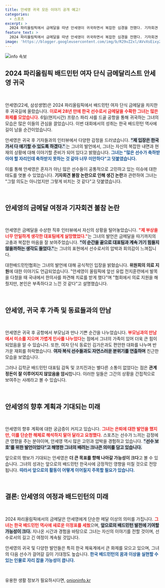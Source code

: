 ```yaml
---
title: 안세영 귀국 모든 이야기 공개 예고!
categories:
  - 스포츠
excerpt: >
  2024 파리올림픽에서 금메달을 따낸 안세영이 귀국하면서 복잡한 심경을 전했다. 기자회견 불참 논란과 은퇴 우려 속에서도 선수 보호 발언으로 혼란을 해소하려 했던 그녀의 진솔한 마음을 확인할 수 있다.
feature_text: >
  2024 파리올림픽에서 금메달을 따낸 안세영이 귀국하면서 복잡한 심경을 전했다. 기자회견 불참 논란과 은퇴 우려 속에서도 선수 보호 발언으로 혼란을 해소하려 했던 그녀의 진솔한 마음을 확인할 수 있다.
image: 'https://blogger.googleusercontent.com/img/b/R29vZ2xl/AVvXsEixyZcFfHzMRdzZMjFBmAUKJYCLCGyLL1o632UiGVXcaFdKo_bkvkuCioo0uUKlGfBVcT3P84aROyZIXSBEx3Aw5nCQ3pTgDom1WDC4m8eifvWiAmWEEVb4x6G_l8C0QH225ldMjyaFvpxGEBGNO37VmDTDMHGhJPq73UglMfDca1-0aw/s1600/blogspot.png'
---
```


<p><img src="https://blogger.googleusercontent.com/img/b/R29vZ2xl/AVvXsEixyZcFfHzMRdzZMjFBmAUKJYCLCGyLL1o632UiGVXcaFdKo_bkvkuCioo0uUKlGfBVcT3P84aROyZIXSBEx3Aw5nCQ3pTgDom1WDC4m8eifvWiAmWEEVb4x6G_l8C0QH225ldMjyaFvpxGEBGNO37VmDTDMHGhJPq73UglMfDca1-0aw/s1600/blogspot.png" alt="info 속보" /></p>

<h2 data-ke-size="size26">2024 파리올림픽 배드민턴 여자 단식 금메달리스트 안세영 귀국</h2>

<p data-ke-size="size16">&nbsp;</p>

<p>안세영(22세, 삼성생명)은 2024 파리올림픽에서 배드민턴 여자 단식 금메달을 차지한 후 귀국길에 올랐습니다. <b><span style="color: #ee2323;">이로써 28년 만에 한국 선수로서 금메달을 수확한 그녀는 많은 화제를 모았습니다.</span></b> 6일(현지시간) 프랑스 파리 샤를 드골 공항을 통해 귀국하는 그녀의 모습은 많은 이들의 관심을 끌었습니다. 이번 대회에서의 성취는 한국 배드민턴 역사에 길이 남을 순간이었습니다.</p>

<p>안세영은 귀국 후 기자들과의 인터뷰에서 다양한 감정을 드러냈습니다. <b><span style="background-color: #21538527;">"제 입장은 한국 가서 다 얘기할 수 있도록 하겠다." </span></b>는 그녀의 발언에서, 그녀는 자신의 복잡한 내면과 현재의 상황에 대해 이야기할 준비가 되어 있다고 밝혔습니다. <b><span style="color: #1a5490;">그녀는 "많은 선수가 축하받아야 할 자리인데 축하받지 못하는 것 같아 너무 미안하다"고 덧붙였습니다.</span></b></p>

<p>이를 통해 안세영은 혼자가 아닌 많은 선수들이 공통적으로 고민하고 있는 이슈에 대한 태도를 엿볼 수 있었습니다. <b>기자회견 불참 논란으로 인해 생긴 논란</b>과 관련하여 그녀는 "그럴 의도는 아니었지만 그렇게 비치는 것 같다"고 덧붙였습니다. </p>

<p data-ke-size="size16">&nbsp;</p>

<h2 data-ke-size="size26">안세영의 금메달 여정과 기자회견 불참 논란</h2>

<p data-ke-size="size16">&nbsp;</p>

<p>안세영은 금메달을 수상한 직후 인터뷰에서 자신의 상황을 털어놓았습니다. <b><span style="color: #ee2323;">"제 부상을 너무 안일하게 생각한 대표팀에게 실망했었다."</span></b>는 그녀의 발언은 금메달을 따기까지의 고충과 복잡한 마음을 잘 보여주었습니다. <b><span style="background-color: #21538527;">"이 순간을 끝으로 대표팀과 계속 가기 힘들지 않을까하는 생각도 들었다."</span></b>는 그녀의 표현에서 선수로서의 압박과 회의감이 느껴집니다.</p>

<p>대한배드민턴협회는 그녀의 발언에 대해 공식적인 입장을 밝혔습니다. <b>위원회의 의료 지원</b>에 대한 이야기도 언급되었습니다. "안세영이 올림픽에 앞선 유럽 전지훈련에서 발목을 다쳤을 때 국내에서 한의사를 파견해 치료를 받게 했다"며 "협회에서 의료 지원을 해줬지만, 본인은 부족하다고 느낀 것 같다"고 설명했습니다.</p>

<p><P data-ke-size="size16">&nbsp;</p></p>

<h2 data-ke-size="size26">안세영, 귀국 후 가족 및 동료들과의 만남</h2>

<p data-ke-size="size16">&nbsp;</p>

<p>안세영은 귀국 후 공항에서 부모님과 만나 기쁜 순간을 나누었습니다. <b><span style="color: #ee2323;">부모님과의 만남에서 미소를 지으며 가볍게 인사를 나누었다</span></b>는 점에서 그녀의 가족이 있어 더욱 큰 힘이 되었음을 알 수 있습니다. 또한, 여자 단식 동료인 김가은과도 편안한 대화를 나누며 반가운 재회를 허락했습니다. <b><span style="background-color: #21538527;">여자 복식 선수들과도 자연스러운 분위기를 연출하며</span></b> 친근한 모습을 보였습니다. </p>

<p>그러나 김학균 배드민턴 대표팀 감독 및 코치진과는 별다른 소통이 없었다는 점은 <b>관계 정돈이 잘 이루어지지 않았음을 암시</b>합니다. 이러한 일들은 그간의 상황을 간접적으로 보여주는 사례라고 볼 수 있습니다.</p>

<p data-ke-size="size16">&nbsp;</p>

<h2 data-ke-size="size26">안세영의 향후 계획과 기대되는 미래</h2>

<p data-ke-size="size16">&nbsp;</p>

<p>안세영의 향후 계획에 대한 궁금증이 커지고 있습니다. <b><span style="color: #ee2323;">그녀는 은퇴에 대한 발언을 했지만, 이를 단순한 해체로 해석하지 말아 달라고 요청했다.</span></b> 스포츠는 선수가 느끼는 감정에 큰 영향을 주는 분야이며, 안세영 역시 많은 고민과 압박을 경험하고 있습니다. <b><span style="background-color: #21538527;">"선수 보호'를 위한 발언이었다"고 해명한 그녀의 배려는 크나큰 의미를 담고 있습니다.</span></b> </p>

<p>앞으로의 행보가 기대되는 안세영은 <b>더 큰 목표를 향해 나아갈 가능성이 크다</b>고 볼 수 있습니다. 그녀의 성과는 앞으로의 배드민턴 한국사에 긍정적인 영향을 미칠 것으로 전망됩니다. <b><span style="color: #1a5490;">따라서 앞으로의 활동이 어떻게 이어질지 주목할 필요가 있습니다.</span></b></p>

<p data-ke-size="size16">&nbsp;</p>

<h2 data-ke-size="size26">결론: 안세영의 여정과 배드민턴의 미래</h2>

<p data-ke-size="size16">&nbsp;</p>

<p>2024 파리올림픽에서의 금메달은 안세영에게 단순한 메달 이상의 의미를 가집니다. <b><span style="color: #ee2323;">그녀는 한국 배드민턴 역사에 새로운 이정표를 세웠</span></b>으며, <b><span style="background-color: #21538527;">앞으로의 배드민턴 발전에 기여할 가능성이 크다.</span></b> 지나온 시간과 경험을 바탕으로 그녀는 자신의 이야기를 전할 것이며, 선수로서의 길고 긴 여정이 계속될 것입니다.</p>

<p>안세영의 귀국 및 다양한 발언들은 특히 한국 체육계에서 큰 화제를 모으고 있으며, 그녀의 다음 선수가 걸어갈 길이 기대정도 높습니다. <b><span style="color: #1a5490;">한국 배드민턴의 꿈과 이상을 실현할 수 있는 인물로 자리 잡을 가능성이 큽니다.</span></b></p>

<p data-ke-size="size16">&nbsp;</p>
유용한 생활 정보가 필요하시다면, <a href="https://onioninfo.kr" rel="dofollow">onioninfo.kr</a>


